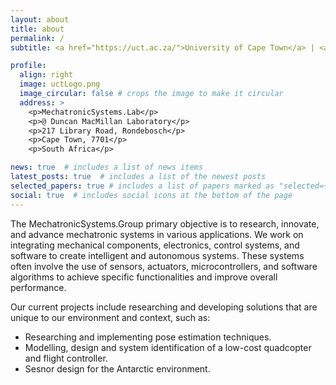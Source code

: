```yaml
---
layout: about
title: about
permalink: /
subtitle: <a href="https://uct.ac.za/">University of Cape Town</a> | <a href="https://ebe.uct.ac.za/departments-departmental-overview/department-mechanical-engineering">Department of Mechanical Engineering</a>

profile:
  align: right
  image: uctLogo.png
  image_circular: false # crops the image to make it circular
  address: >
    <p>MechatronicSystems.Lab</p>
    <p>@ Duncan MacMillan Laboratory</p>
    <p>217 Library Road, Rondebosch</p>
    <p>Cape Town, 7701</p>
    <p>South Africa</p>

news: true  # includes a list of news items
latest_posts: true  # includes a list of the newest posts
selected_papers: true # includes a list of papers marked as "selected={true}"
social: true  # includes social icons at the bottom of the page
---
```

The MechatronicSystems.Group primary objective is to research, innovate, and advance mechatronic systems in various applications. We work on integrating mechanical components, electronics, control systems, and software to create intelligent and autonomous systems. These systems often involve the use of sensors, actuators, microcontrollers, and software algorithms to achieve specific functionalities and improve overall performance.

Our current projects include researching and developing solutions that are unique to our environment and context, such as:
- Researching and implementing pose estimation techniques.
- Modelling, design and system identification of a low-cost quadcopter and flight controller.
- Sesnor design for the Antarctic environment.

